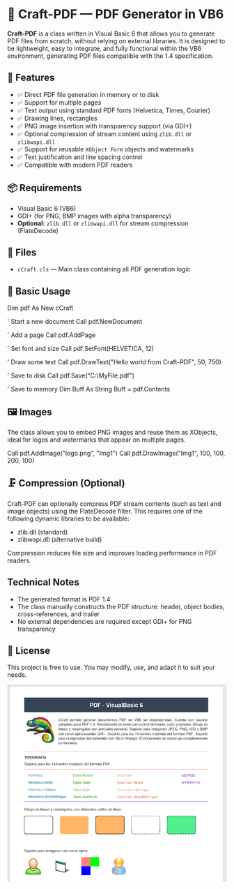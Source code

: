 # 📄 Craft-PDF — PDF Generator in VB6

**Craft-PDF** is a class written in Visual Basic 6 that allows you to generate PDF files from scratch, without relying on external libraries. It is designed to be lightweight, easy to integrate, and fully functional within the VB6 environment, generating PDF files compatible with the 1.4 specification.


## 🚀 Features

- ✅ Direct PDF file generation in memory or to disk
- ✅ Support for multiple pages
- ✅ Text output using standard PDF fonts (Helvetica, Times, Courier)
- ✅ Drawing lines, rectangles
- ✅ PNG image insertion with transparency support (via GDI+)
- ✅ Optional compression of stream content using `zlib.dll` or `zlibwapi.dll`
- ✅ Support for reusable `XObject Form` objects and watermarks
- ✅ Text justification and line spacing control
- ✅ Compatible with modern PDF readers

## 📦 Requirements

- Visual Basic 6 (VB6)
- GDI+ (for PNG, BMP images with alpha transparency)
- **Optional:** `zlib.dll` or `zlibwapi.dll` for stream compression (FlateDecode)

## 🧩 Files

- `cCraft.cls` — Main class containing all PDF generation logic

## 📐 Basic Usage

Dim pdf As New cCraft

' Start a new document
Call pdf.NewDocument

' Add a page
Call pdf.AddPage

' Set font and size
Call pdf.SetFont(HELVETICA, 12)

' Draw some text
Call pdf.DrawText("Hello world from Craft-PDF", 50, 750)

' Save to disk
Call pdf.Save("C:\MyFile.pdf")

' Save to memory
Dim Buff As String
Buff = pdf.Contents

## 🖼️ Images
The class allows you to embed PNG images and reuse them as XObjects, ideal for logos and watermarks that appear on multiple pages.

Call pdf.AddImage("logo.png", "Img1")
Call pdf.DrawImage("Img1", 100, 100, 200, 100)

## 🗜️ Compression (Optional)
Craft-PDF can optionally compress PDF stream contents (such as text and image objects) using the FlateDecode filter. This requires one of the following dynamic libraries to be available:

- zlib.dll (standard)
- zlibwapi.dll (alternative build)

Compression reduces file size and improves loading performance in PDF readers.

## Technical Notes
- The generated format is PDF 1.4
- The class manually constructs the PDF structure: header, object bodies, cross-references, and trailer
- No external dependencies are required except GDI+ for PNG transparency

## 📘 License
This project is free to use. You may modify, use, and adapt it to suit your needs.

 ![ITypeComp::Bind](/res/sc_00.png)
